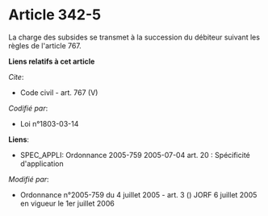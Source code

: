 # Article 342-5

La charge des subsides se transmet à la succession du débiteur suivant les règles de l'article 767.

**Liens relatifs à cet article**

_Cite_:

  - Code civil - art. 767 (V)

_Codifié par_:

  - Loi n°1803-03-14

**Liens**:

  - SPEC_APPLI: Ordonnance 2005-759 2005-07-04 art. 20 : Spécificité d'application

_Modifié par_:

  - Ordonnance n°2005-759 du 4 juillet 2005 - art. 3 () JORF 6 juillet 2005 en vigueur le 1er juillet 2006
